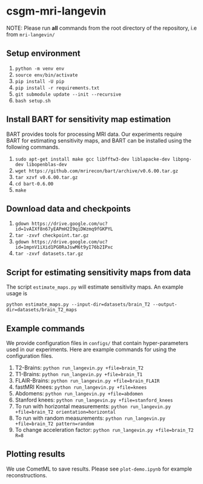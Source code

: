 # csgm-mri-langevin

NOTE: Please run **all** commands from the root directory of the repository, i.e from ```mri-langevin/```

## Setup environment
1. ```python -m venv env```
1. ```source env/bin/activate```
1. ```pip install -U pip```
1. ```pip install -r requirements.txt```
1. ```git submodule update --init --recursive```
1. ```bash setup.sh```

## Install BART for sensitivity map estimation

BART provides tools for processing MRI data. Our experiments require BART for estimating sensitivity maps, and BART can be installed using the following commands.

1. ```sudo apt-get install make gcc libfftw3-dev liblapacke-dev libpng-dev libopenblas-dev```
1. ```wget https://github.com/mrirecon/bart/archive/v0.6.00.tar.gz```
1. ```tar xzvf v0.6.00.tar.gz```
1. ```cd bart-0.6.00```
1. ```make```

## Download data and checkpoints

1. ```gdown https://drive.google.com/uc?id=1vAIXf8n67yEAPmH2I9qiDWzmq9fGKPYL```
1. ```tar -zxvf checkpoint.tar.gz```
1. ```gdown https://drive.google.com/uc?id=1mpnV1iXid1PG0RaJswM6t9yI76b2IPxc```
1. ```tar -zxvf datasets.tar.gz```

## Script for estimating sensitivity maps from data

The script ```estimate_maps.py``` will estimate sensitivity maps. An example usage is

```python estimate_maps.py --input-dir=datasets/brain_T2 --output-dir=datasets/brain_T2_maps```

## Example commands
We provide configuration files in ```configs/``` that contain hyper-parameters used in our experiments. Here are example commands for using the configuration files.

1. T2-Brains:
```python run_langevin.py +file=brain_T2```
1. T1-Brains:
```python run_langevin.py +file=brain_T1```
1. FLAIR-Brains:
```python run_langevin.py +file=brain_FLAIR```
1. fastMRI Knees:
```python run_langevin.py +file=knees```
1. Abdomens:
```python run_langevin.py +file=abdomen```
1. Stanford knees:
```python run_langevin.py +file=stanford_knees```
1. To run with horizontal measurements:
```python run_langevin.py +file=brain_T2 orientation=horizontal```
1. To run with random measurements:
```python run_langevin.py +file=brain_T2 pattern=random```
1. To change acceleration factor:
```python run_langevin.py +file=brain_T2 R=8```

## Plotting results
We use CometML to save results. Please see ```plot-demo.ipynb``` for example reconstructions.



